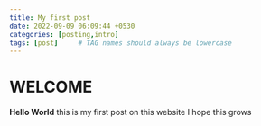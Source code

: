 ```yaml
---
title: My first post
date: 2022-09-09 06:09:44 +0530
categories: [posting,intro]
tags: [post]     # TAG names should always be lowercase
--- 
```

 # WELCOME
   **Hello World** this is my first post on this website
   I hope this grows 
